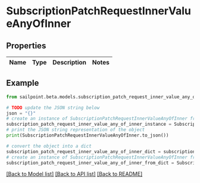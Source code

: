 # SubscriptionPatchRequestInnerValueAnyOfInner


## Properties

Name | Type | Description | Notes
------------ | ------------- | ------------- | -------------

## Example

```python
from sailpoint.beta.models.subscription_patch_request_inner_value_any_of_inner import SubscriptionPatchRequestInnerValueAnyOfInner

# TODO update the JSON string below
json = "{}"
# create an instance of SubscriptionPatchRequestInnerValueAnyOfInner from a JSON string
subscription_patch_request_inner_value_any_of_inner_instance = SubscriptionPatchRequestInnerValueAnyOfInner.from_json(json)
# print the JSON string representation of the object
print(SubscriptionPatchRequestInnerValueAnyOfInner.to_json())

# convert the object into a dict
subscription_patch_request_inner_value_any_of_inner_dict = subscription_patch_request_inner_value_any_of_inner_instance.to_dict()
# create an instance of SubscriptionPatchRequestInnerValueAnyOfInner from a dict
subscription_patch_request_inner_value_any_of_inner_from_dict = SubscriptionPatchRequestInnerValueAnyOfInner.from_dict(subscription_patch_request_inner_value_any_of_inner_dict)
```
[[Back to Model list]](../README.md#documentation-for-models) [[Back to API list]](../README.md#documentation-for-api-endpoints) [[Back to README]](../README.md)


